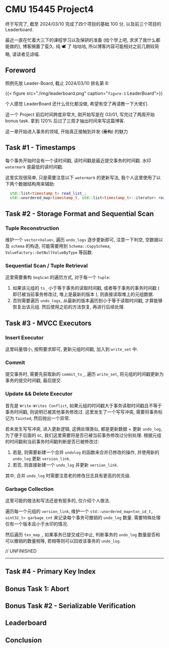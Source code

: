 # CMU 15445 Project4


<!--more-->


终于写完了, 截至 2024/03/10 完成了四个项目的基础 100 分, 以及前三个项目的 Leaderboard. 

最近一直在忙着大三下的课程学习以及保研的准备 (给个学上吧, 求求了我什么都能做的), 博客搁置了蛮久. 纯 🕊 了 咕咕咕, 所以博客内容可能相对之前几期较简略, 请读者见谅喵.

## Foreword

照例先放 Leader-Board, 截止 2024/03/10 排名第 8:

{{< figure src="./img/leaderboard.png" caption="`figure-1` LeaderBoard">}}

个人感觉 LeaderBoard 还什么优化都没做, 希望有空了再请教一下大佬们.

这一个 Project 前后时间跨度非常大, 刚开始写是在 03/01, 写完过了两周开始 bonus task. 拿到 120% 后过了三周才抽出时间来写这篇博客. 

这一章开始进入事务的领域, 开始真正接触到并发 (~~重构~~) 的魅力

## Task #1 - Timestamps

每个事务开始时会有一个读时间戳, 读时间戳是最近提交事务的时间戳. 水印 `watermark` 是最低的读时间戳.

这里实现很简单, 只是需要注意以下 `watermark` 的更新写法, 我个人这里使用了以下两个数据结构用来辅助:

```cpp
  std::list<timestamp_t> read_list_;
  std::unordered_map<timestamp_t, std::list<timestamp_t>::iterator> read_list_iter_;
```

## Task #2 - Storage Format and Sequential Scan

### Tuple Reconstruction

维护一个 `vector<Value>`, 遍历 `undo_logs` 逐步更新即可, 注意一下判空, 空数据以及 `schema` 的构造, 可能需要用到 `Schema::CopySchema`, `ValueFactory::GetNullValueByType` 等函数. 

### Sequential Scan / Tuple Retrieval

这里需要重构 `SeqScan` 的遍历方式, 对于每一个 `tuple`:
1. 如果该元组的 `ts_` 小于等于事务的读取时间戳, 或者等于事务的事务时间戳 ( 即已被当前事务修改过, 堆上是最新的版本 ), 则直接读取堆上的元组数据.
2. 否则需要遍历 `undo_logs`, 从最新的版本遍历到小于等于读取时间戳, 才算能够恢复出该元组. 然后使用之前的方法恢复, 再进行后续处理.

## Task #3 - MVCC Executors

### Insert Executor

这里码量很小, 按照要求即可, 更新元组时间戳, 加入到 `write_set` 中.

### Commit

提交事务时, 需要先获取新的 `commit_ts_`, 遍历 `write_set`, 将元组的时间戳更新为事务的提交时间戳, 最后提交.

### Update && Delete Executor

首先是 `Write-Writes Conflict`, 如果元组的时间戳大于事务读取时间戳且不等于事务时间戳, 则说明已被其他事务修改过. 这里发生了一个写写冲突, 需要将事务标记为 `Tainted`, 然后抛出一个异常.

若未发生写写冲突, 进入更新逻辑, 这俩处理类似, 都是更新数据 + 更新 `undo_log`, 为了便于后面的 `GC`, 我们这里需要将是否已被当前事务修改过分别处理.
根据元组的时间戳和当前事务时间戳判断是否已被修改过:
1. 若是, 则需要新建一个合并 `undolog` 的函数来合并已修改的操作, 并使用新的 `undo_log` 更新 `version_link`.
2. 若否, 则直接新建一个 `undo_log` 并更新 `version_link`.

其中, 合并 `undo_log` 时需要注意老的修改日志具有更高的优先级.

### Garbage Collection

这里可能的做法和写法还是有挺多的, 仅介绍个人做法.

遍历每一个元组的 `version_link`, 维护一个 `std::unordered_map<txn_id_t, uint32_t> garbage_cnt` 来记录每个事务可撤销的 `undo_log` 数量. 需要特殊处理仅有一个版本且小于水印的情况.

然后遍历 `txn_map_`, 如果事务已提交或已中止, 判断事务的 `undo_log` 数量是否和可以撤销的数量相等, 若相等则可以回收该事务的 `undo_log`.


// UNFINISHED

---


## Task #4 - Primary Key Index

## Bonus Task 1: Abort

## Bonus Task #2 - Serializable Verification

## Leaderboard

## Conclusion

